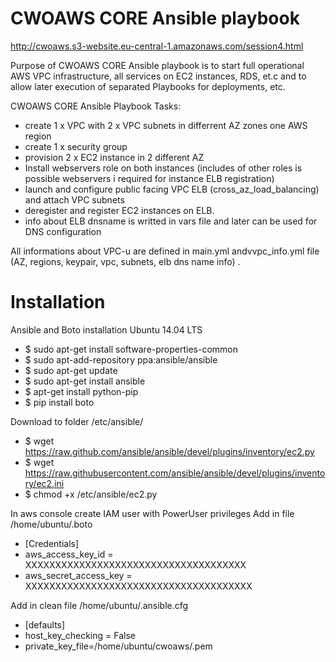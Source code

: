 # CWOAWS CORE Ansible playbook

http://cwoaws.s3-website.eu-central-1.amazonaws.com/session4.html

Purpose of CWOAWS CORE Ansible playbook is to start full operational AWS VPC infrastructure, all services on EC2 instances, RDS, et.c and to allow later execution of separated Playbooks for deployments, etc.

CWOAWS CORE Ansible Playbook Tasks:
-  create 1 x VPC with 2 x VPC subnets in differrent AZ zones one AWS region
-  create 1 x security group
-  provision 2 x EC2 instance in 2 different AZ
-  Install webservers role on both instances (includes of other roles is possible webservers i required for instance ELB registration)
-  launch and configure public facing VPC ELB (cross_az_load_balancing) and attach VPC subnets
-  deregister and register EC2 instances on ELB.
-  info about ELB dnsname is writted in vars file and later can be used for DNS configuration

All informations about VPC-u are defined in main.yml andvvpc_info.yml file (AZ, regions, keypair, vpc, subnets, elb dns name info) 
.

# Installation

Ansible and Boto installation Ubuntu 14.04 LTS
-  $ sudo apt-get install software-properties-common
-  $ sudo apt-add-repository ppa:ansible/ansible
-  $ sudo apt-get update
-  $ sudo apt-get install ansible
-  $ apt-get install python-pip
-  $ pip install boto

Download to folder /etc/ansible/
-  $ wget https://raw.github.com/ansible/ansible/devel/plugins/inventory/ec2.py
-  $ wget https://raw.githubusercontent.com/ansible/ansible/devel/plugins/inventory/ec2.ini
-  $ chmod +x /etc/ansible/ec2.py


In aws console create IAM user with PowerUser privileges
Add in file /home/ubuntu/.boto
-   [Credentials]
-   aws_access_key_id = XXXXXXXXXXXXXXXXXXXXXXXXXXXXXXXXXXXXX
-   aws_secret_access_key = XXXXXXXXXXXXXXXXXXXXXXXXXXXXXXXXXXXXXX

Add in clean file /home/ubuntu/.ansible.cfg
-  [defaults]
-  host_key_checking = False
-   private_key_file=/home/ubuntu/cwoaws/<keypair>.pem





